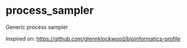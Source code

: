 # process_sampler
Generic process sampler

Inspired on: https://github.com/glennklockwood/bioinformatics-profile
